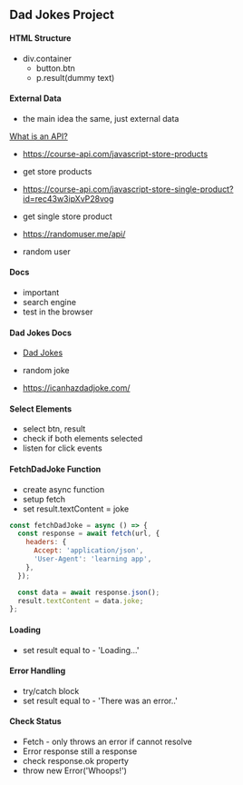 ## Dad Jokes Project

#### HTML Structure

- div.container
  - button.btn
  - p.result(dummy text)

#### External Data

- the main idea the same, just external data


[What is an API?](https://www.freecodecamp.org/news/what-is-an-api-in-english-please-b880a3214a82/)

- https://course-api.com/javascript-store-products
- get store products

- https://course-api.com/javascript-store-single-product?id=rec43w3ipXvP28vog
- get single store product

- https://randomuser.me/api/
- random user

#### Docs

- important
- search engine
- test in the browser

#### Dad Jokes Docs

- [Dad Jokes](https://icanhazdadjoke.com/api)

- random joke
- https://icanhazdadjoke.com/

#### Select Elements

- select btn, result
- check if both elements selected
- listen for click events

#### FetchDadJoke Function

- create async function
- setup fetch
- set result.textContent = joke

```js
const fetchDadJoke = async () => {
  const response = await fetch(url, {
    headers: {
      Accept: 'application/json',
      'User-Agent': 'learning app',
    },
  });

  const data = await response.json();
  result.textContent = data.joke;
};
```

#### Loading

- set result equal to - 'Loading...'

#### Error Handling

- try/catch block
- set result equal to - 'There was an error..'

#### Check Status

- Fetch - only throws an error if cannot resolve
- Error response still a response
- check response.ok property
- throw new Error('Whoops!')
